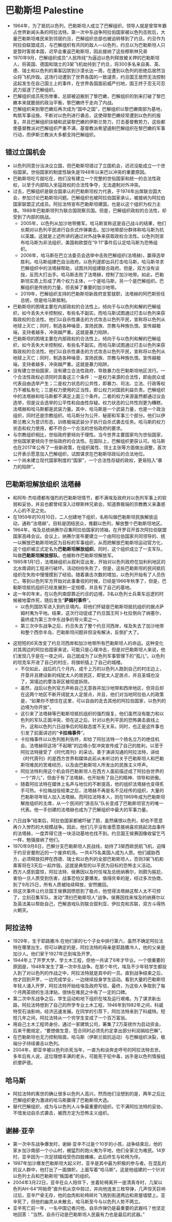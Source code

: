 # 巴勒斯坦 Palestine

* 1964年，为了抵抗以色列，巴勒斯坦人成立了巴解组织，领导人就是曾常年霸占世界新闻头条的阿拉法特。第一次中东战争阿拉伯国家被以色列击败后，大量巴勒斯坦难民来到邻居约旦，巴解组织总部也被迫转移到了约旦。约旦作为阿拉伯联盟成员，与巴解组织有共同的敌人—以色列，约旦以为巴勒斯坦人只是暂时客居本国，迟早会重返巴勒斯坦，因此接纳了这些穆斯林兄弟
* 1970年9月，巴解组织成员“人民阵线”为逼迫以色列释放被关押的巴勒斯坦人，将英国、德国和瑞士的3架飞机劫持到了约旦，将300多名来自美、英、德、瑞士和以色列的乘客囚禁到沙漠长达一周，在遭到以色列的拒绝后居然当众将飞机炸毁。这场行动遭到了世界各国的一致谴责，约旦国王居然无法控制这起发生在自己国土上的事件，在世界各国面前威严扫地，国王终于忍无可忍武力驱逐了巴解组织。
* 巴解组织成员死伤惨重，总部被迫搬到了黎巴嫩，巴解组织的到来打破了黎巴嫩本来就脆弱的政治平衡，黎巴嫩终于走向了内战。
* 巴解组织来到黎巴嫩后再次成为“国中之国”，巴解组织以黎巴嫩南部为基地，构筑军事设施，不断对以色列进行袭击，这使得黎巴嫩经常遭到以色列的报复。并且巴解组织扶植和武装黎巴嫩的伊斯兰势力，打击基督教势力，这些都使基督教派对巴解组织严重不满，基督教派希望遏制巴解组织在黎巴嫩的军事行动，而伊斯兰教派大多都支持巴解组织。

## 错过立国机会

* 以色列同意分治决议立国，但巴勒斯坦错过了立国机会，迟迟没能成立一个世俗国家。世俗国家的制度性缺失是1948年以来巴以冲突的重要原因。
* 巴勒斯坦吃亏就吃在，他们没有建立一个完整的世俗国家和统一的合法性政权，以至于内部陷入坐寇政权的合法性争夺，无法遏制对外冲突。
* 过去，巴解组织是联合国承认的巴勒斯坦权力代表，于1974年出席联合国大会，参加讨论巴勒斯坦问题。巴解组织也被阿拉伯国家承认，被接纳为阿拉伯国家联盟正式成员。阿拉法特宣布巴勒斯坦建国，也是以这个组织为权力主体。1988年巴勒斯坦列为联合国观察员国。但是，巴解组织政权的合法性，却受到了内部的挑战。
	* 2005年，以色列从加沙地带撤军。哈马斯宣称这是自己战斗的结果，他们长期对以色列平民进行自杀式炸弹袭击。加沙地带部分群体称哈马斯为抗以英雄。这就是上述所讲的通过对外战争来获取政权合法性。以色列则宣布哈马斯为非法组织，美国和欧盟在“9·11”事件后认定哈马斯为恐怖组织。
	* 2006年，哈马斯在巴立法委员会选举中击败巴解组织(法塔赫)，赢得选举胜利。哈马斯组建巴自治政府。以色列遂即出兵打击哈马斯，哈马斯寻求巴解组织中的法塔赫帮助，试图共同组建联合政府。但是，双方没有谈拢，反而大打出手。哈马斯击败了法塔赫，控制了加沙地带。如此，巴勒斯坦实质上形成了两个权力主体，一个是哈马斯，另一个是巴解组织。巴解组织是传统的力量，但丢掉了重要的加沙地带。
	* 2019年，巴解组织支持的巴勒斯坦新政府宣誓就职，法塔赫的阿巴斯担任总统，但是哈马斯抵制。
* 巴勒斯坦的困境主要在内部政权的合法性上。倾向于与以色列和解的巴解组织，如今丢失大半控制权，有些名不副实。而哈马斯试图通过打击以色列来获取政权的合法性。他们以自杀性袭击的方式攻击以色列平民，宣称将以色列从地球上灭亡；同时，制造各种噪音，宣扬民族、宗教与种族仇恨。宣传越极端，支持者越多，冲突越严重。这就是暴力陷阱。
* 巴勒斯坦的困境主要在内部政权的合法性上。倾向于与以色列和解的巴解组织，如今丢失大半控制权，有些名不副实。而哈马斯试图通过打击以色列来获取政权的合法性。他们以自杀性袭击的方式攻击以色列平民，宣称将以色列从地球上灭亡；同时，制造各种噪音，宣扬民族、宗教与种族仇恨。宣传越极端，支持者越多，冲突越严重。这就是暴力陷阱。
* 没有建立世俗国家，没有建立合法性政府，导致暴力在巴勒斯坦地区流行。一个合法性政权必须同时具备这三个条件：一是权力来源的合法性，即由民众或代表自由选举产生；二是权力状态的公共性，即暴力、司法、立法、行政等权力不被私有化；三是权力使用的正当性，即公权力对国民利益负责。巴解组织中的法塔赫和哈马斯都不满足上面三个条件。二者的权力来源虽然都通过议会选举，但是议会选举的公平性和自由性存疑。权力状态的公共性则更为糟糕，法塔赫和哈马斯都是武装力量。其中，哈马斯是一个武装力量，也是一个政治组织，同时还是宗教组织。哈马斯分为公开、秘密和军事三个部分。他们以伊斯兰教义为意识形态，训练极端武装分子执行自杀式袭击任务。哈马斯的权力状态和权力使用，都不符合一个合法的世俗政府的要求。
* 与宗教组织相比，世俗政府更倾向于理性。当今世界主要国家均为世俗国家，世俗国家更倾向于世俗政府的合法性。在国际上，巴解组织更获认可。哈马斯也在2017年公布了一些新政策，在组织属性、领土主张等方面做出调整，首次公开表示愿意加入巴解组织，试图谋求在巴勒斯坦政坛的合法地位。
* 一个尚未建立现代国家制度的“国家”，一个合法性存疑的政权，更易陷入“暴力的陷阱”。

## 巴勒斯坦解放组织 法塔赫

* 和阿布·杰哈德都有强烈的巴勒斯坦情节，都不满埃及政府对以色列军事上的软弱和妥协，并且也都曾经深入过穆斯林兄弟会，知道靠极端的宗教教义来蛊惑人心的不足之处。
* 在1959年的10月10日，二人创建地下组织，名称叫做巴勒斯坦民族解放运动，通称“法塔赫”。目标是团结民众，推翻以色列，解放整个巴勒斯坦地区。
* 1964年，埃及总统纳赛尔召集阿拉伯国家的领袖，在开罗召开首次阿拉伯联盟国家高峰会议。会议上，纳赛尔宣布要建立一个由阿拉伯国家共同领导的、统一以解放巴勒斯坦地区为目标的军事组织，从而把解放巴勒斯坦运动官方化，这个组织被正式定名为**巴勒斯坦解放组织**。同时，这个组织成立了一支军队，叫做**巴勒斯坦解放部队**，也被称作巴勒斯坦解放军。
* 1965年1月1日，法塔赫组织从叙利亚出发，开始对以色列政府在加利利地区的北水南调的工程进行破坏。活动纷纷失败了，但是，这些巴勒斯坦的民间抵抗组织在失败中慢慢摸到了经验。随着袭击次数的增加，以色列开始有了人员伤亡。等到以色列军方开始对此事重视的时候，已经是1966年秋季了，但是，巴勒斯坦抵抗组织已经发展到一定规模，并且有了自己的基地。
* 这一年的年末，在以色列南部靠近约旦的边境，3名以色列士兵乘车巡逻的时候被地雷炸死，随后发生“**萨姆村事件**”。
	- 以色列国防军进入到约旦境内，将他们怀疑是巴勒斯坦抵抗组织的据点萨姆村夷为平地。结果，这次行动促成了约旦国王阿卜杜拉倒向了纳塞尔，最终成为第三次中东战争的导火索之一。
	- 第三次中东战争之后，约旦失去了整个约旦河西岸，埃及失去了加沙地带和整个西奈半岛，巴勒斯坦问题非但没有解决，反倒扩大了。
- 这短短的6天改变了约旦河西岸和加沙地带所有巴勒斯坦人的命运。这种变化对其周边的阿拉伯国家来说，可能只是心理冲击，但是对巴勒斯坦人来说，他们发现几乎是在一夜之间，自己就成为了以色列军事管理下的“孤儿”。以色列的坦克车开进了自己的村庄，将旗帜插上了自己的城楼。
	- 不仅如此，战后的几个月内，成千上万的以色列人跑到自己的村庄边上，开垦并且建设新的纯犹太人的居民区，即犹太人定居点，并且圣城也没了，哭墙边的摩洛哥区被彻底拆除。
	- 虽然，战后以色列官方声称自己无意吞并加沙地带和西岸地区，但背后却在这两个地区不断开阔犹太人定居点，并且，他们对当地阿拉伯人的政策是，“如果你不想住在这里，可以自由的走去其他的阿拉伯国家，以色列的边境为你开放”。
	- 这引来了法塔赫等巴勒斯坦抵抗组织的强烈报复。他们虽然没有能力和以色列的军队正面冲突，但在这之后，针对以色列平民的恐怖袭击直线上升。这和以色列六日战争后的轻敌态度不无关系，同时，也正是这件事也引发了前面讲述的“**卡拉梅事件**”。
	- 卡拉梅事件以以色列胜利告终，却给了阿拉法特一个扬名立万的绝佳机会。法塔赫将这场“不起眼”的边境小型冲突宣传成了自己的胜利，以至于阿拉法特接受了《时代周刊》的采访。善于演讲沟通的阿拉法特，讲给《时代周刊》的是西方世界和媒体此前从未听过的关于巴勒斯坦人和巴勒斯坦难民的苦难经历，以及由巴勒斯坦人所发出的民族主义呼声。
	- 阿拉法特利用这个机会将巴勒斯坦人在西方人面前描述成了阿拉伯世界的一个“弃儿”，但由于有了法塔赫，也开始有了自己的精神、领导和骄傲。
	- 随着阿拉法特在媒体上名声与地位的不断提高，他的组织法塔赫也变得炙手可热。卡拉梅战役结束之后，法塔赫不再是名不见经传的组织，大量的巴勒斯坦年轻人加入法塔赫。而阿拉法特本人，则在1969年成为巴勒斯坦解放组织的主席，从一个民间的“游击队”队长变成了巴勒斯坦官方的唯一代表。他一手创建的法塔赫也成为了巴解组织中最大的军事力量。
* 六日战争”结束后，阿拉伯国家都被吓破了胆，虽然痛恨以色列，却也不愿意再介入惨烈的大规模战争。因此，他们几乎没有谁愿意接纳喜欢挑起流血事件的法塔赫，一度弄得它连一块活动基地也找不到。约旦国王侯赛因像收留乞丐一样，勉强接纳了他们。
* 1970年9月6日，巴解分支巴勒斯坦人民战线，劫持了3架西欧民航飞机，迫降于约旦安曼附近的一个废弃机场。一共475名美国人成为人质。他们威胁西方，必须释放扣押在西德、瑞士和以色列的全部巴勒斯坦人，否则3架飞机和乘客将在3天后一起炸毁。这就是典型的以平民为目标的恐怖主义活动。
* 西方人感到震惊，阿拉法特、侯赛因以及时任埃及总统纳赛尔，则颇为尴尬，害怕一旦人质受到伤害，战事恐怕又要爆发。值得庆幸的是，经过多次协商，到了9月25日，所有人质被陆续释放，安然撤回。
* 但这次事件让约旦国王侯赛因愤怒到了极点，他觉得法塔赫这帮人太不可控了，立刻召集军队，发动“清扫巴勒斯坦人”战争。侯赛因找来埃及的纳赛尔以及英法美以帮助自己，巴解游戏队则联合叙利亚、伊拉克和苏联，双方斗得热火朝天。

##  阿拉法特

* 1929年，生于耶路撒冷.在他们家的七个子女中排行第六，虽然不确定阿拉法特在哪里出生，但可以确定的是，阿拉法特的母亲是耶路撒冷人，他的父亲是加沙人。他们家于1927年迁到埃及开罗。
* 1944年上了开罗大学，学土木工程，但他一共读了6年才毕业。一个很重要的原因是，1948年发生了第一次中东战争。在那个年代，埃及不少年轻学生都投入到了对以色列的作战之中，阿拉法特就是其中的一员。直到战争结束之后，他才回到开罗，一边完成学业，一边继续投身学生运动。看到大量的巴勒斯坦年轻人涌入开罗，阿拉法特开始给埃及政府写信，最终，为这些人争取到了每个月两英镑的生活津贴，很快在难民之中有了一定的口碑。
* 第二次中东战争之后，学生运动和地下组织在埃及运行艰难。为了谋求新出路，阿拉法特想到了自己的所学专业土木工程，1946年到1982年之间，科威特受石油影响，经济迅速发展。在同学的引荐下，阿拉法特来到了科威特。短短几年之间，阿拉法特从一个穷学生变成了一个百万富翁。
* 用自己土木工程师身份，通过一家建筑公司，筹集了2万英镑作为启动资金。后来干脆规定，“要想做生意，签合同时必须先约定拿出部分利润捐给巴解”。
* 在巴勒斯坦也无力控制局面，哈马斯（伊斯兰抵抗运动）与巴解组织决裂，极端分子持续袭击以色列。
* 2004年，即亚辛被以色列杀死当年，一直为和谈奔走呼号的阿拉法特去世。多年后有人说，这位理想丰满的老头，可能死于铊中毒，凶手是以色列情报组织摩萨德。

## 哈马斯

* 阿拉法特的离世的确让很多以色列人高兴，然而他们没想到的是，两年之后比巴解组织更为激进的哈马斯赢得了巴勒斯坦大选。
* 替代巴解组织，成为与以色列人斗争最重要的组织。它不满阿拉法特的妥协，不惜发动自杀式袭击，被西方定为恐怖主义组织。

## 谢赫·亚辛

* 第一次中东战争爆发时，谢赫·亚辛不过是个10岁的小孩，战争结束后，他的家乡加沙南部一个小山村，被猛烈的炮火夷为平地，他们全家沦为难民。14岁时，亚辛因为一次足球嬉戏受伤四肢瘫痪，此后终生与轮椅为伴。
* 1987年加沙爆发巴勒斯坦大起义时，亚辛是其中最为积极的参与者。在混乱的抗议人群中，他打出了一面旗帜，上面写着“哈马斯”。这是他组建的一个针对以色列士兵和巴勒斯坦“叛国者”的组织。
* 2004年3月22日，亚辛在众人陪伴下，坐着轮椅离开一座清真寺时，几架以色列AH-64“阿帕奇”直升机从空中掠过，并向他连发三枚导弹，几声惊天巨响过后，亚辛尸骨无存，他的血肉和轮椅碎片飞溅到街道两边和房屋墙壁上。亚辛死了，但他的幽灵从未散去，哈马斯至今与以色列人势不两立。
* 亚辛死亡前一年，一名中国记者问他，自杀炸弹仍是最重要的武器吗？他坚定地回答：“当然，自杀行动是巴勒斯坦人民最有力也是最后的武器。”